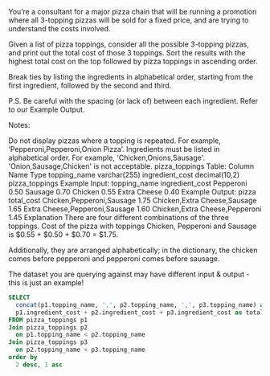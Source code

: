 You’re a consultant for a major pizza chain that will be running a promotion where all 3-topping pizzas will be sold for a fixed price, and are trying to understand the costs involved.

Given a list of pizza toppings, consider all the possible 3-topping pizzas, and print out the total cost of those 3 toppings. Sort the results with the highest total cost on the top followed by pizza toppings in ascending order.

Break ties by listing the ingredients in alphabetical order, starting from the first ingredient, followed by the second and third.

P.S. Be careful with the spacing (or lack of) between each ingredient. Refer to our Example Output.

Notes:

Do not display pizzas where a topping is repeated. For example, ‘Pepperoni,Pepperoni,Onion Pizza’.
Ingredients must be listed in alphabetical order. For example, 'Chicken,Onions,Sausage'. 'Onion,Sausage,Chicken' is not acceptable.
pizza_toppings Table:
Column Name	Type
topping_name	varchar(255)
ingredient_cost	decimal(10,2)
pizza_toppings Example Input:
topping_name	ingredient_cost
Pepperoni	0.50
Sausage	0.70
Chicken	0.55
Extra Cheese	0.40
Example Output:
pizza	total_cost
Chicken,Pepperoni,Sausage	1.75
Chicken,Extra Cheese,Sausage	1.65
Extra Cheese,Pepperoni,Sausage	1.60
Chicken,Extra Cheese,Pepperoni	1.45
Explanation
There are four different combinations of the three toppings. Cost of the pizza with toppings Chicken, Pepperoni and Sausage is $0.55 + $0.50 + $0.70 = $1.75.

Additionally, they are arranged alphabetically; in the dictionary, the chicken comes before pepperoni and pepperoni comes before sausage.

The dataset you are querying against may have different input & output - this is just an example!


```sql
SELECT
  concat(p1.topping_name, ',', p2.topping_name, ',', p3.topping_name) as pizza,
  p1.ingredient_cost + p2.ingredient_cost + p3.ingredient_cost as total_cost
FROM pizza_toppings p1
Join pizza_toppings p2
  on p1.topping_name < p2.topping_name
Join pizza_toppings p3
  on p2.topping_name < p3.topping_name
order by
  2 desc, 1 asc
```